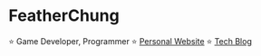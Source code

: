 # FeatherChung
⭐ Game Developer, Programmer
⭐ [Personal Website](https://featherchung.net/)
⭐ [Tech Blog](https://featherchung.wordpress.com/)
